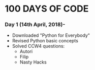 # 100 DAYS OF CODE

### Day 1 (14th April, 2018)-
* Downloaded "Python for Everybody"
* Revised Python basic concepts
* Solved CCW4 questions:
  * Autori
  * Filip
  * Nasty Hacks
